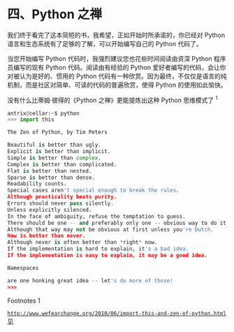 # 四、Python 之禅

我们终于看完了这本简短的书，我希望，正如开始时所承诺的，你已经对 Python 语言和生态系统有了足够的了解，可以开始编写自己的 Python 代码了。

当您开始编写 Python 代码时，我强烈建议您也花些时间阅读由资深 Python 程序员编写的现有 Python 代码。阅读由有经验的 Python 爱好者编写的代码，会让你对被认为是好的、惯用的 Python 代码有一种欣赏。因为最终，不仅仅是语言的纯机制，而是社区对简单、可读的代码的普遍欣赏，使得 Python 的使用如此愉快。

没有什么比蒂姆·彼得的《Python 之禅》更能提炼出这种 Python 思维模式了 <sup>1</sup>

```py
antrix@cellar:~$ python
>>> import this

The Zen of Python, by Tim Peters

Beautiful is better than ugly.
Explicit is better than implicit.
Simple is better than complex.
Complex is better than complicated.
Flat is better than nested.
Sparse is better than dense.
Readability counts.
Special cases aren't special enough to break the rules.
Although practicality beats purity.
Errors should never pass silently.
Unless explicitly silenced.
In the face of ambiguity, refuse the temptation to guess.
There should be one -- and preferably only one -- obvious way to do it.
Although that way may not be obvious at first unless you're Dutch.
Now is better than never.
Although never is often better than *right* now.
If the implementation is hard to explain, it's a bad idea.
If the implementation is easy to explain, it may be a good idea.

Namespaces 

are one honking great idea -- let's do more of those!
>>>

```

Footnotes 1

[`http://www.wefearchange.org/2010/06/import-this-and-zen-of-python.html`见](http://www.wefearchange.org/2010/06/import-this-and-zen-of-python.html)